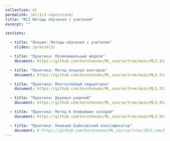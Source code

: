 ```yaml
---
collection: ml
permalink: /ml/1/3-supervised/
title: "ML3 Методы обучения с учителем"
excerpt: ""

sections:

  - title: "Лекция: Методы обучения с учителем"
    slides: /pres/ml3/

  - title: "Практика: Полиномиальные модели" 
    document: https://github.com/koroteevmv/ML_course/tree/main/ML3.1%20polynomial%20features

  - title: "Практика: Метод опорных векторов" 
    document: https://github.com/koroteevmv/ML_course/tree/main/ML3.2%20svm

  - title: "Практика: Многослойный перцептрон" 
    document: https://github.com/koroteevmv/ML_course/tree/main/ML3.3%20mlp

  - title: "Практика: Деревья решений" 
    document: https://github.com/koroteevmv/ML_course/tree/main/ML3.4%20trees

  - title: "Практика: Метод К ближайших соседей" 
    document: https://github.com/koroteevmv/ML_course/tree/main/ML3.5%20knn

  - title: "Практика: Наивный Байесовский классификатор" 
    document: # https://github.com/koroteevmv/ML_course/tree/2023_new/ML3.1%20classification
---
```

